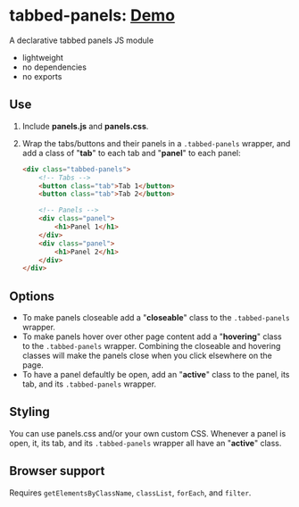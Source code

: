 tabbed-panels: [Demo](http://daniel-hug.github.io/tabbed-panels/)
=============

A declarative tabbed panels JS module

 - lightweight
 - no dependencies
 - no exports

## Use

1. Include **panels.js** and **panels.css**.

2. Wrap the tabs/buttons and their panels in a `.tabbed-panels` wrapper, and add a class of "**tab**" to each tab and "**panel**" to each panel:

    ```html
    <div class="tabbed-panels">
        <!-- Tabs -->
        <button class="tab">Tab 1</button>
        <button class="tab">Tab 2</button>

        <!-- Panels -->
        <div class="panel">
            <h1>Panel 1</h1>
        </div>
        <div class="panel">
            <h1>Panel 2</h1>
        </div>
    </div>
    ```

## Options

 - To make panels closeable add a "**closeable**" class to the `.tabbed-panels` wrapper.
 - To make panels hover over other page content add a "**hovering**" class to the `.tabbed-panels` wrapper. Combining the closeable and hovering classes will make the panels close when you click elsewhere on the page.
 - To have a panel defaultly be open, add an "**active**" class to the panel, its tab, and its `.tabbed-panels` wrapper.

## Styling

You can use panels.css and/or your own custom CSS. Whenever a panel is open, it, its tab, and its `.tabbed-panels` wrapper all have an "**active**" class.

## Browser support
Requires `getElementsByClassName`, `classList`, `forEach`, and `filter`.
